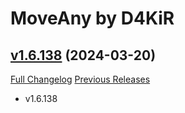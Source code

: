 # MoveAny by D4KiR

## [v1.6.138](https://github.com/d4kir92/MoveAny/tree/v1.6.138) (2024-03-20)
[Full Changelog](https://github.com/d4kir92/MoveAny/compare/v1.6.137...v1.6.138) [Previous Releases](https://github.com/d4kir92/MoveAny/releases)

- v1.6.138  
